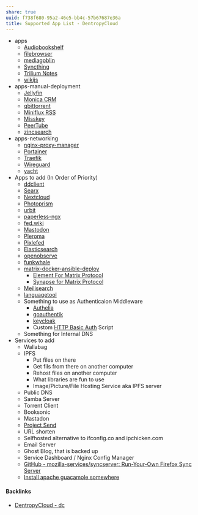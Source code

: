 ```yaml
---
share: true
uuid: f738f680-95a2-46e5-bb4c-57b67687e36a
title: Supported App List - DentropyCloud
---
```

* apps
	* [Audiobookshelf](/5c08983b-5976-421a-876a-f95474deb1d0)
	* [filebrowser](/97f7f800-4d3c-46cd-bfbf-cdc612ad54fe)
	* [mediagoblin](/d0573927-80c5-4128-bd20-5b13c7948572)
	* [Syncthing](/0c7e22a8-554b-4c34-8f0f-7f9b6e5b832f)
	* [Trilium Notes](/ac895e08-776c-4f91-86a6-5108e7634d3d)
	* [wikijs](/c7f4916b-aecb-4d00-a8e3-bb4908e1158d)
* apps-manual-deployment
	* [Jellyfin](/1a9e08bc-d62b-4b71-b8cd-2934244f03eb)
	* [Monica CRM](/b0fcf97c-1900-4a2f-9eb1-bae8ab6a2446)
	* [qbittorrent](/cde71128-c7c2-453b-8221-2ebc02a2f38e)
	* [Miniflux RSS](/0cf0803d-1a0f-4c50-9128-9ebbd8878757)
	* [Misskey](/f3ee7e01-776c-4d8f-9663-501eb3809b6d)
	* [PeerTube](/08d9e404-f112-4b56-9f95-05a2cd05800c)
	* [zincsearch](/f74bb2f2-c2aa-4209-88e2-db2d88206175)
* apps-networking
	* [nginx-proxy-manager](/5c347a60-b0fd-4797-993a-c0a6f0943dc9) 
	* [Portainer](/83cb8e38-fbaf-4366-9eb6-01c85ef1c5eb)
	* [Traefik](/3ef4b413-5629-48d7-802c-fb13ee5f5b24)
	* [Wireguard](/b04649d5-c9c1-4d05-bf04-15db21b3d393)
	* [yacht](/b5608c53-23ce-4b6e-b2b8-b765bef39638)
* Apps to add (In Order of Priority)
	* [ddclient](/ef2ee0c3-ed2e-4065-ac16-666f22d9f32a)
	* [Searx](/83df7227-4614-446f-9e70-f77c4030ddad)
	* [Nextcloud](/734650a9-17b5-48ce-9062-9201594ec7d2) 
	* [Photoprism](/dc1d6445-8b30-42be-bdaa-d385496cc882)
	* [urbit](/c88039ab-e567-4305-9e36-8cfa6440a5bd)
	* [paperless-ngx](/19725a3e-8636-4c91-99c5-4dbb01c9ccaf)
	* [fed.wiki](/40f68e77-3ab8-442e-85e0-e928b1ca2640)
	* [Mastodon](/fe6202ed-b5d6-4652-9e0f-637fd725327f)
	* [Pleroma](/36bc54ab-c3af-49dc-bdaf-77a8f76b3685)
	* [Pixlefed](/afd20046-7575-4ef8-a2cf-7a468b2301d4)
	* [Elasticsearch](/c694e2b4-07dc-46ab-9cc0-e918eb21246e)
	* [openobserve](/afd34891-bd19-484b-a122-57b34254f6e6)
	* [funkwhale](/be392fed-f2a8-406a-ab76-030536ca1c7f)
	* [matrix-docker-ansible-deploy](/91a662b1-7fbf-41bc-a413-8a2866d6ba41)
		* [Element For Matrix Protocol](/9158b8fa-8cd1-4fe7-af66-8f4cccde3c79)
		* [Synapse for Matrix Protocol](/54fe7bec-84b3-482e-ba8f-24c47286934e)
	* [Meilisearch](/91735b8b-9efc-4e78-97ab-254ee418a01e)
	* [languagetool](/c0261b8e-ce72-4d26-aadb-29b7159c42f2)
	* Something to use as Authenticaion Middleware
		* [Authelia](/351b5ef8-761e-4e55-b00f-053170071ab7) 
		* [goauthentik](/d104a659-7720-4cd7-a633-c375b65fe416)
		* [keycloak](/147f06cb-f6ca-4346-9099-cd804486147d)
		* Custom [HTTP Basic Auth](/627cbfea-af5a-4dbf-b92a-b760c2d98d37) Script 
	* Something for Internal DNS
* Services to add
    *   Wallabag
    *   IPFS
        *   Put files on there
        *   Get fils from there on another computer
        *   Rehost files on another computer
        *   What libraries are fun to use
        *   Image/Picture/File Hosting Service aka IPFS server
    *   Public DNS
    *   Samba Server
    *   Torrent Client
    *   Booksonic
    *   Mastadon
    *   [Project Send](https://fleet.linuxserver.io/image?name=linuxserver/projectsend)
    *   URL shorten
    *   Selfhosted alternative to ifconfig.co and ipchicken.com
    *   Email Server
    *   Ghost Blog, that is backed up
    *   Service Dashboard / Nginx Config Manager
    *   [GitHub - mozilla-services/syncserver: Run-Your-Own Firefox Sync Server](https://github.com/mozilla-services/syncserver)
    *   [Install apache guacamole somewhere](https://guacamole.apache.org/)

#### Backlinks

* [DentropyCloud - dc](/53b4819a-70af-4a7d-be7f-c79d3b1fa40a)